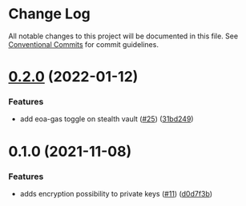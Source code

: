 # Change Log

All notable changes to this project will be documented in this file.
See [Conventional Commits](https://conventionalcommits.org) for commit guidelines.

# [0.2.0](https://github.com/yearn/hardhat-monorepo/compare/@yearn/contract-utils@0.1.0...@yearn/contract-utils@0.2.0) (2022-01-12)


### Features

* add eoa-gas toggle on stealth vault ([#25](https://github.com/yearn/hardhat-monorepo/issues/25)) ([31bd249](https://github.com/yearn/hardhat-monorepo/commit/31bd249ccd7b575235211dad447a856457e5427a))





# 0.1.0 (2021-11-08)


### Features

* adds encryption possibility to private keys ([#11](https://github.com/yearn/hardhat-monorepo/issues/11)) ([d0d7f3b](https://github.com/yearn/hardhat-monorepo/commit/d0d7f3b7191d15bc134d429105272e895fae7b06))
